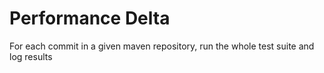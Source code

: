 # Performance Delta

For each commit in a given maven repository, run the whole test suite and log results
